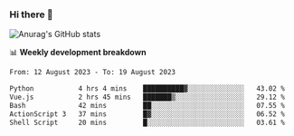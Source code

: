 ### Hi there 👋
![Anurag's GitHub stats](https://github-readme-stats.vercel.app/api?username=jami1024&show_icons=true&theme=radical)

📊 **Weekly development breakdown**
<!--START_SECTION:waka-->

```txt
From: 12 August 2023 - To: 19 August 2023

Python           4 hrs 4 mins    ██████████▓░░░░░░░░░░░░░░   43.02 %
Vue.js           2 hrs 45 mins   ███████▒░░░░░░░░░░░░░░░░░   29.12 %
Bash             42 mins         ██░░░░░░░░░░░░░░░░░░░░░░░   07.55 %
ActionScript 3   37 mins         █▓░░░░░░░░░░░░░░░░░░░░░░░   06.52 %
Shell Script     20 mins         █░░░░░░░░░░░░░░░░░░░░░░░░   03.61 %
```

<!--END_SECTION:waka-->
<!--
**jami1024/jami1024** is a ✨ _special_ ✨ repository because its `README.md` (this file) appears on your GitHub profile.

Here are some ideas to get you started:

- 🔭 I’m currently working on ...
- 🌱 I’m currently learning ...
- 👯 I’m looking to collaborate on ...
- 🤔 I’m looking for help with ...
- 💬 Ask me about ...
- 📫 How to reach me: ...
- 😄 Pronouns: ...
- ⚡ Fun fact: ...
-->
